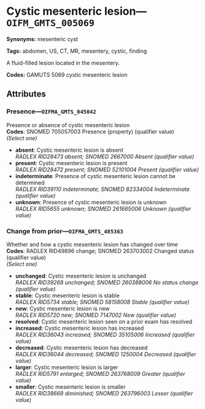 # Cystic mesenteric lesion—`OIFM_GMTS_005069`

**Synonyms:** mesenteric cyst

**Tags:** abdomen, US, CT, MR, mesentery, cystic, finding

A fluid-filled lesion located in the mesentery.

**Codes:** GAMUTS 5069 cystic mesenteric lesion

## Attributes

### Presence—`OIFMA_GMTS_045042`

Presence or absence of cystic mesenteric lesion  
**Codes**: SNOMED 705057003 Presence (property) (qualifier value)  
*(Select one)*

- **absent**: Cystic mesenteric lesion is absent  
_RADLEX RID28473 absent; SNOMED 2667000 Absent (qualifier value)_
- **present**: Cystic mesenteric lesion is present  
_RADLEX RID28472 present; SNOMED 52101004 Present (qualifier value)_
- **indeterminate**: Presence of cystic mesenteric lesion cannot be determined  
_RADLEX RID39110 indeterminate; SNOMED 82334004 Indeterminate (qualifier value)_
- **unknown**: Presence of cystic mesenteric lesion is unknown  
_RADLEX RID5655 unknown; SNOMED 261665006 Unknown (qualifier value)_

### Change from prior—`OIFMA_GMTS_485363`

Whether and how a cystic mesenteric lesion has changed over time  
**Codes**: RADLEX RID49896 change; SNOMED 263703002 Changed status (qualifier value)  
*(Select one)*

- **unchanged**: Cystic mesenteric lesion is unchanged  
_RADLEX RID39268 unchanged; SNOMED 260388006 No status change (qualifier value)_
- **stable**: Cystic mesenteric lesion is stable  
_RADLEX RID5734 stable; SNOMED 58158008 Stable (qualifier value)_
- **new**: Cystic mesenteric lesion is new  
_RADLEX RID5720 new; SNOMED 7147002 New (qualifier value)_
- **resolved**: Cystic mesenteric lesion seen on a prior exam has resolved  
- **increased**: Cystic mesenteric lesion has increased  
_RADLEX RID36043 increased; SNOMED 35105006 Increased (qualifier value)_
- **decreased**: Cystic mesenteric lesion has decreased  
_RADLEX RID36044 decreased; SNOMED 1250004 Decreased (qualifier value)_
- **larger**: Cystic mesenteric lesion is larger  
_RADLEX RID5791 enlarged; SNOMED 263768009 Greater (qualifier value)_
- **smaller**: Cystic mesenteric lesion is smaller  
_RADLEX RID38669 diminished; SNOMED 263796003 Lesser (qualifier value)_